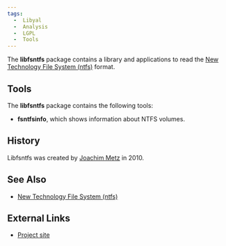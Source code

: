 ```yaml
---
tags:
  -  Libyal
  -  Analysis
  -  LGPL
  -  Tools
---
```

The **libfsntfs** package contains a library and applications to read
the [New Technology File System
(ntfs)](new_technology_file_system_(ntfs).md) format.

## Tools

The **libfsntfs** package contains the following tools:

- **fsntfsinfo**, which shows information about NTFS volumes.

## History

Libfsntfs was created by [Joachim Metz](joachim_metz.md) in
2010.

## See Also

- [New Technology File System
  (ntfs)](new_technology_file_system_(ntfs).md)

## External Links

- [Project site](https://github.com/libyal/libfsntfs/)

